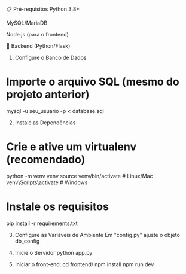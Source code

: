 📋 Pré-requisitos
Python 3.8+

MySQL/MariaDB

Node.js (para o frontend)

🔧 Backend (Python/Flask)

1. Configure o Banco de Dados
# Importe o arquivo SQL (mesmo do projeto anterior)
mysql -u seu_usuario -p < database.sql

2. Instale as Dependências
# Crie e ative um virtualenv (recomendado)
python -m venv venv
source venv/bin/activate  # Linux/Mac
venv\Scripts\activate     # Windows

# Instale os requisitos
pip install -r requirements.txt

3. Configure as Variáveis de Ambiente
Em "config.py" ajuste o objeto db_config 

4. Inicie o Servidor
python app.py

5. Iniciar o front-end:
cd frontend/
npm install
npm run dev